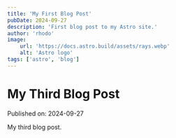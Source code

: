 ```yaml
---
title: 'My First Blog Post'
pubDate: 2024-09-27
description: 'First blog post to my Astro site.'
author: 'rhodo'
image: 
    url: 'https://docs.astro.build/assets/rays.webp'
    alt: 'Astro logo'
tags: ['astro', 'blog']
---
```

# My Third Blog Post

Published on: 2024-09-27

My third blog post.